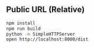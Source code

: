 ## Public URL (Relative)


```bash
npm install
npm run build
python -m SimpleHTTPServer
open http://localhost:8000/dist
```